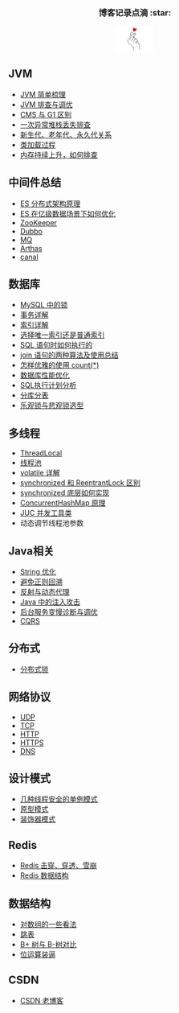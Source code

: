 <h3 align="center">博客记录点滴 :star: </h3>  
<p align="center">    
<img align="center" src="https://github.com/islongfei/Blog/blob/master/images/3.jpg" width="15%" hegiht="15%" />  
</p>  

## JVM
* [JVM 简单梳理](https://github.com/islongfei/Blog/blob/master/java-basics/JVM%E7%AE%80%E8%BF%B0.md)
* [JVM 排查与调优](https://github.com/islongfei/Blog/blob/master/java-basics/GC%20%E8%B0%83%E4%BC%98.md)
* [CMS 与 G1 区别](https://github.com/islongfei/Blog/blob/master/java-basics/CMS%20%E5%92%8C%20G1%20%E7%9A%84%E5%8C%BA%E5%88%AB.md)
* [一次异常堆栈丢失排查](https://github.com/islongfei/Blog/blob/master/business-skills/FastThrow.md)
* [新生代、老年代、永久代关系](https://github.com/islongfei/Blog/blob/master/java-basics/%E6%96%B0%E7%94%9F%E4%BB%A3%E3%80%81%E8%80%81%E5%B9%B4%E4%BB%A3%E3%80%81%E6%B0%B8%E4%B9%85%E4%BB%A3%E5%85%B3%E7%B3%BB.md)
* [类加载过程](https://github.com/islongfei/Blog/blob/master/java-basics/%E7%B1%BB%E5%8A%A0%E8%BD%BD%E8%BF%87%E7%A8%8B.md)
* [内存持续上升，如何排查](https://github.com/islongfei/Blog/blob/master/business-skills/%E5%86%85%E5%AD%98%E6%8C%81%E7%BB%AD%E4%B8%8A%E5%8D%87%EF%BC%8C%E5%A6%82%E4%BD%95%E6%8E%92%E6%9F%A5.md)  
  

## 中间件总结
* [ES 分布式架构原理](https://github.com/islongfei/Blog/blob/master/java-frames/ES01.md)
* [ES 在亿级数据场景下如何优化 ](https://github.com/islongfei/Blog/blob/master/java-frames/ES02.md)
* [ZooKeeper](https://github.com/islongfei/Blog/blob/master/java-frames/ZooKeeper.md)
* [Dubbo](https://github.com/islongfei/Blog/blob/master/java-frames/Dubbo.md)
* [MQ](https://github.com/islongfei/Blog/blob/master/java-frames/MQ.md)
* [Arthas](https://github.com/islongfei/Blog/blob/master/business-skills/arthas.md)
* [canal](https://github.com/islongfei/Blog/blob/master/java-frames/canal.md)



## 数据库
* [MySQL 中的锁](https://github.com/islongfei/Blog/blob/master/mysql/%E9%94%81.md)
* [事务详解](https://github.com/islongfei/Blog/blob/master/mysql/%E4%BA%8B%E5%8A%A1.md)
* [索引详解](https://github.com/islongfei/Blog/blob/master/mysql/%E7%B4%A2%E5%BC%95.md)
* [选择唯一索引还是普通索引](https://github.com/islongfei/Blog/blob/master/mysql/%E9%80%89%E6%8B%A9%E5%94%AF%E4%B8%80%E7%B4%A2%E5%BC%95%E8%BF%98%E6%98%AF%E6%99%AE%E9%80%9A%E7%B4%A2%E5%BC%95.md)
* [SQL 语句时如何执行的](https://github.com/islongfei/Blog/blob/master/mysql/SQL%E6%98%AF%E5%A6%82%E4%BD%95%E6%89%A7%E8%A1%8C%E7%9A%84.md)
* [join 语句的两种算法及使用总结](https://github.com/islongfei/Blog/blob/master/mysql/join%20%E8%AF%AD%E5%8F%A5%E7%9A%84%E4%B8%A4%E7%A7%8D%E7%AE%97%E6%B3%95.md)  
* [怎样优雅的使用 count(*)](https://github.com/islongfei/Blog/blob/master/mysql/count(*).md)
* [数据库性能优化](https://github.com/islongfei/Blog/blob/master/mysql/%E6%95%B0%E6%8D%AE%E5%BA%93%E4%BC%98%E5%8C%96.md)  
* [SQL执行计划分析](https://github.com/islongfei/Blog/blob/master/mysql/SQL%E6%89%A7%E8%A1%8C%E8%AE%A1%E5%88%92%E5%88%86%E6%9E%90.md)  
* [分库分表](https://github.com/islongfei/Blog/blob/master/mysql/%E6%95%B0%E6%8D%AE%E5%BA%93%E7%93%B6%E9%A2%88.md)
* [乐观锁与悲观锁选型](https://github.com/islongfei/Blog/blob/master/mysql/%E4%B9%90%E8%A7%82%E9%94%81%E4%B8%8E%E6%82%B2%E8%A7%82%E9%94%81%E4%BD%BF%E7%94%A8.md)  


## 多线程
* [ThreadLocal](https://github.com/islongfei/Blog/blob/master/java-basics/ThreadLocal.md)
* [线程池](https://github.com/islongfei/Blog/blob/master/java-basics/%E7%BA%BF%E7%A8%8B%E6%B1%A0.md)
* [volatile 详解](https://github.com/islongfei/Blog/blob/master/java-basics/volatile.md)
* [synchronized 和 ReentrantLock 区别](https://github.com/islongfei/Blog/blob/master/java-basics/synchronized%E5%92%8CReentrantLock%E5%8C%BA%E5%88%AB.md)
* [synchronized 底层如何实现](https://github.com/islongfei/Blog/blob/master/java-basics/synchronized%E5%BA%95%E5%B1%82%E5%A6%82%E4%BD%95%E5%AE%9E%E7%8E%B0%EF%BC%9F.md)
* [ConcurrentHashMap 原理](https://github.com/islongfei/Blog/blob/master/java-basics/ConcurrentHashMap%E5%8E%9F%E7%90%86.md)
* [JUC 并发工具类](https://github.com/islongfei/Blog/blob/master/java-basics/Java%E4%B8%AD%E7%9A%84%E5%B9%B6%E5%8F%91%E5%B7%A5%E5%85%B7%E7%B1%BB.md)
* 动态调节线程池参数  


## Java相关
* [String 优化](https://github.com/islongfei/Blog/blob/master/java-basics/String.md)
* [避免正则回溯](https://github.com/islongfei/Blog/blob/master/java-basics/%E9%81%BF%E5%85%8D%E6%AD%A3%E5%88%99%E5%9B%9E%E6%BA%AF.md)
* [反射与动态代理](https://github.com/islongfei/Blog/blob/master/java-basics/%E5%8F%8D%E5%B0%84%E4%B8%8E%E5%8A%A8%E6%80%81%E4%BB%A3%E7%90%86.md)
* [Java 中的注入攻击](https://github.com/islongfei/Blog/blob/master/java-basics/Java%E5%BC%80%E5%8F%91%E4%B8%AD%E7%9A%84%E6%B3%A8%E5%85%A5%E6%94%BB%E5%87%BB.md)
* [后台服务变慢诊断与调优](https://github.com/islongfei/Blog/blob/master/business-skills/%E5%90%8E%E5%8F%B0%E6%9C%8D%E5%8A%A1%E5%8F%98%E6%85%A2%E7%9A%84%E8%AF%8A%E6%96%AD%E4%B8%8E%E8%B0%83%E4%BC%98.md)
* [CQRS](https://github.com/islongfei/Blog/blob/master/business-skills/CQRS.md)   


## 分布式
* [分布式锁](https://github.com/islongfei/Blog/blob/master/business-skills/distributed-lock.md)


## 网络协议
* [UDP](https://github.com/islongfei/Blog/blob/master/network/UDP.md)
* [TCP](https://github.com/islongfei/Blog/blob/master/network/TCP.md)
* [HTTP](https://github.com/islongfei/Blog/blob/master/network/http.md)
* [HTTPS](https://github.com/islongfei/Blog/blob/master/network/https.md)
* [DNS](https://github.com/islongfei/Blog/blob/master/network/DNS.md)


## 设计模式
* [几种线程安全的单例模式](https://github.com/islongfei/Blog/blob/master/java-designPattern/Singleton.md)
* [原型模式](https://github.com/islongfei/Blog/blob/master/java-designPattern/Prototype.md) 
* [装饰器模式](https://github.com/islongfei/Blog/blob/master/java-designPattern/Decorator.md)
  
  

## Redis
* [Redis 击穿、穿透、雪崩](https://github.com/islongfei/Blog/blob/master/redis/%E5%87%BB%E7%A9%BF%E3%80%81%E7%A9%BF%E9%80%8F%E3%80%81%E9%9B%AA%E5%B4%A9.md)
* [Redis 数据结构](https://github.com/islongfei/Blog/blob/master/redis/redisDataStructure.md)

## 数据结构
* [对数组的一些看法](https://github.com/islongfei/Blog/blob/master/data-structure/%E6%95%B0%E7%BB%84%E6%9D%82%E8%B0%88.md)
* [跳表](https://github.com/islongfei/Blog/blob/master/data-structure/%E8%B7%B3%E8%A1%A8.md)  
* [B+ 树与 B-树对比](https://github.com/islongfei/Blog/blob/master/data-structure/B%2B%20%E6%A0%91%E4%B8%8E%20B-%E6%A0%91%E5%AF%B9%E6%AF%94.md)
* [位运算装逼](https://github.com/islongfei/Blog/blob/master/data-structure/%E4%BD%8D%E8%BF%90%E7%AE%97%E8%A3%85%E9%80%BC.md)


## CSDN  
* [CSDN 老博客](https://blog.csdn.net/qq_37480159)

